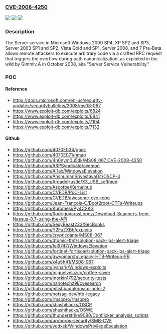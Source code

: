 ### [CVE-2008-4250](https://cve.mitre.org/cgi-bin/cvename.cgi?name=CVE-2008-4250)
![](https://img.shields.io/static/v1?label=Product&message=n%2Fa&color=blue)
![](https://img.shields.io/static/v1?label=Version&message=n%2Fa&color=blue)
![](https://img.shields.io/static/v1?label=Vulnerability&message=n%2Fa&color=brighgreen)

### Description

The Server service in Microsoft Windows 2000 SP4, XP SP2 and SP3, Server 2003 SP1 and SP2, Vista Gold and SP1, Server 2008, and 7 Pre-Beta allows remote attackers to execute arbitrary code via a crafted RPC request that triggers the overflow during path canonicalization, as exploited in the wild by Gimmiv.A in October 2008, aka "Server Service Vulnerability."

### POC

#### Reference
- https://docs.microsoft.com/en-us/security-updates/securitybulletins/2008/ms08-067
- https://www.exploit-db.com/exploits/6824
- https://www.exploit-db.com/exploits/6841
- https://www.exploit-db.com/exploits/7104
- https://www.exploit-db.com/exploits/7132

#### Github
- https://github.com/4070E034/gank
- https://github.com/4070E071/nmap
- https://github.com/4n0nym0u5dk/MS08_067_CVE-2008-4250
- https://github.com/ARPSyndicate/cvemon
- https://github.com/Al1ex/WindowsElevation
- https://github.com/AnshumanSrivastavaGit/OSCP-3
- https://github.com/ArcadeHustle/X3_USB_softmod
- https://github.com/Ascotbe/Kernelhub
- https://github.com/CVEDB/PoC-List
- https://github.com/CVEDB/awesome-cve-repo
- https://github.com/Jean-Francois-C/Boot2root-CTFs-Writeups
- https://github.com/Kuromesi/Py4CSKG
- https://github.com/RodrigoVarasLopez/Download-Scanners-from-Nessus-8.7-using-the-API
- https://github.com/SexyBeast233/SecBooks
- https://github.com/Y2FuZXBh/exploits
- https://github.com/crypticdante/MS08-067
- https://github.com/dtomic-ftnt/solution-pack-ips-alert-triage
- https://github.com/fei9747/WindowsElevation
- https://github.com/fortinet-fortisoar/solution-pack-ips-alert-triage
- https://github.com/gwyomarch/Legacy-HTB-Writeup-FR
- https://github.com/k4u5h41/MS08-067
- https://github.com/lyshark/Windows-exploits
- https://github.com/miguelvelazco/coffee-saver
- https://github.com/morkin1792/security-tests
- https://github.com/nanotechz9l/cvesearch
- https://github.com/nitishbadole/oscp-note-2
- https://github.com/notsag-dev/htb-legacy
- https://github.com/rmsbpro/rmsbpro
- https://github.com/shashihacks/OSCP
- https://github.com/shashihacks/OSWE
- https://github.com/thunderstrike9090/Conflicker_analysis_scripts
- https://github.com/uroboros-security/SMB-CVE
- https://github.com/ycdxsb/WindowsPrivilegeEscalation

